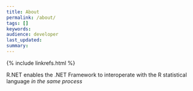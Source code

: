 ```yaml
---
title: About
permalink: /about/
tags: []
keywords: 
audience: developer
last_updated: 
summary: 
---
```

{% include linkrefs.html %} 


R.NET enables the .NET Framework to interoperate with the R statistical language _in the same process_
